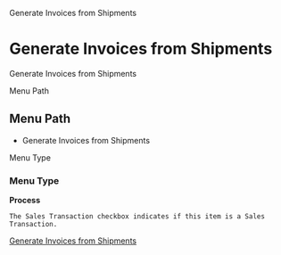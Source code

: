 
Generate Invoices from Shipments
# Generate Invoices from Shipments


Generate Invoices from Shipments

Menu Path
## Menu Path



- Generate Invoices from Shipments

Menu Type
### Menu Type

**Process**

```
The Sales Transaction checkbox indicates if this item is a Sales Transaction.
```

[Generate Invoices from Shipments](../../functional-guide/process/process-c_invoice_generate_from_shipment.md)